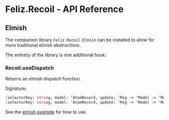 # Feliz.Recoil - API Reference

## Elmish

The companion library `Feliz.Recoil.Elmish` can be installed to allow
for more traditional elmish abstractions.

The entirety of the library is one additional hook:

### Recoil.useDispatch

Returns an elmish dispatch function.

Signature:
```fs
(selectorKey: string, model: 'AtomRecord, update: 'Msg -> 'Model -> 'Model) -> ('Msg -> unit)
(selectorKey: string, model: 'AtomRecord, update: 'Msg -> 'Model -> 'Model * Cmd<'Msg>) -> ('Msg -> unit)
```

See the [elmish example](https://shmew.github.io/Feliz.Recoil/#/Recoil/Examples/Elmish) for how to use.
